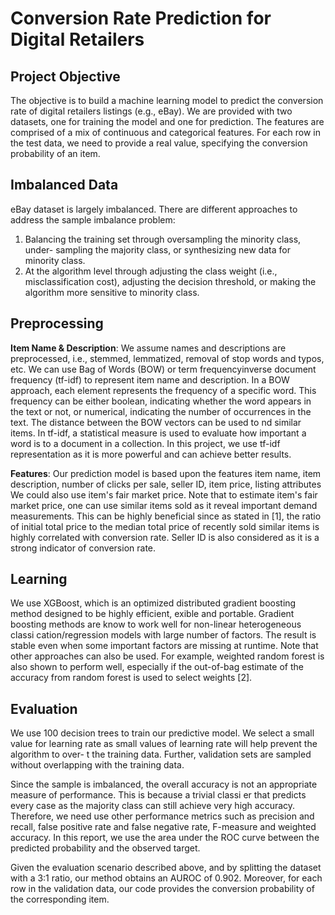 # Conversion Rate Prediction for Digital Retailers

## Project Objective
The objective is to build a machine learning model to predict the conversion rate of digital retailers listings (e.g., eBay). We are provided with two datasets, one for training the model and one for prediction. The features are comprised of a mix of continuous and categorical features. For each row in the test data, we need to provide a real value, specifying the conversion probability of an item.

## Imbalanced Data
eBay dataset is largely imbalanced. There are different approaches to address the sample imbalance problem: 
1. Balancing the training set through oversampling the minority class, under- sampling the majority class, or synthesizing new data for minority class. 
2. At the algorithm level through adjusting the class weight (i.e., misclassification cost), adjusting the decision threshold, or making the algorithm more sensitive to minority class.

## Preprocessing 
**Item Name & Description**: We assume names and descriptions are preprocessed, i.e., stemmed, lemmatized, removal of stop words and typos, etc. We can use Bag of Words (BOW) or term frequencyinverse document frequency (tf-idf) to represent item name and description. In a BOW approach, each element represents the frequency of a specific word. This frequency can be either boolean, indicating whether the word appears in the text or not, or numerical, indicating the number of occurrences in the text. The distance between the BOW vectors can be used to nd similar items. In tf-idf, a statistical measure is used to evaluate how important a word is to a document in a collection. In this project, we use tf-idf representation as it is more powerful and can achieve better results.

**Features**: Our prediction model is based upon the features item name, item description, number of clicks per sale, seller ID, item price, listing attributes We could also use item's fair market price. Note that to estimate item's fair market price, one can use similar items sold as it reveal important demand measurements. This can be highly beneficial since as stated in [1], the ratio of initial total price to the median total price of recently sold similar items is highly correlated with conversion rate. Seller ID is also considered as it is a strong indicator of conversion rate.

## Learning 
We use XGBoost, which is an optimized distributed gradient boosting method designed to be highly efficient, exible and portable. Gradient boosting methods are know to work well for non-linear heterogeneous classi cation/regression models with large number of factors. The result is stable even when some important factors are missing at runtime. Note that other approaches can also be used. For example, weighted random forest is also shown to perform well, especially if the out-of-bag estimate of the accuracy from random forest is used to select weights [2].

## Evaluation
We use 100 decision trees to train our predictive model. We select a small value for learning rate as small values of learning rate will help prevent the algorithm to over- t the training data. Further, validation sets are sampled without overlapping with the training data. 

Since the sample is imbalanced, the overall accuracy is not an appropriate measure of performance. This is because a trivial classi er that predicts every case as the majority class can still achieve very high accuracy. Therefore, we need use other performance metrics such as precision and recall, false positive rate and false negative rate, F-measure and weighted accuracy. In this report, we use the area under the ROC curve between the predicted probability and the observed target. 

Given the evaluation scenario described above, and by splitting the dataset with a 3:1 ratio, our method obtains an AUROC of 0.902. Moreover, for each row in the validation data, our code provides the conversion probability of the corresponding item.
